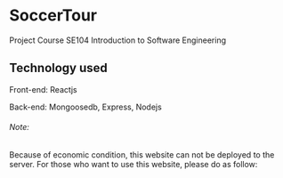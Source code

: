# SoccerTour
 Project Course SE104 Introduction to Software Engineering
## Technology used
 Front-end: Reactjs
 
 Back-end: Mongoosedb, Express, Nodejs 
 
###### Note:
Because of economic condition, this website can not be deployed to the server. For those who want to use this website, please do as follow: 

[^1]: Install [Nodejs](https://nodejs.org/en/)

[^2]: Download or clone this repository

[^3]: Open folder client and folder server in terminal

[^4]: Type command ```npm start``` in both termial.
